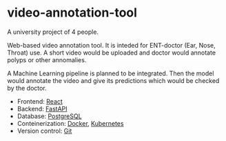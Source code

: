 # video-annotation-tool
A university project of 4 people.

Web-based video annotation tool. It is inteded for ENT-doctor (Ear, Nose, Throat) use. A short video would be uploaded and doctor would annotate polyps or other annomalies.

A Machine Learning pipeline is planned to be integrated. Then the model would annotate the video and give its predictions which would be checked by the doctor.


* Frontend: [React](https://react.dev/)
* Backend:  [FastAPI](https://fastapi.tiangolo.com/)
* Database: [PostgreSQL](https://www.postgresql.org/)
* Conteinerization: [Docker](https://www.docker.com/), [Kubernetes](https://kubernetes.io/)
* Version control: [Git](https://git-scm.com/)